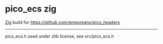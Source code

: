 # pico_ecs zig

[Zig](https://ziglang.org/) build for https://github.com/empyreanx/pico_headers

---

pico_ecs.h used under zlib license, see src/pico_ecs.h
